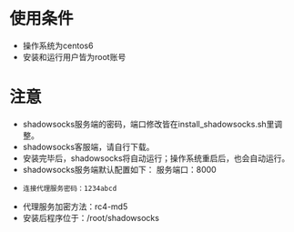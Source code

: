 # 使用条件
+ 操作系统为centos6
+ 安装和运行用户皆为root账号

# 注意
+ shadowsocks服务端的密码，端口修改皆在install_shadowsocks.sh里调整。
+ shadowsocks客服端，请自行下载。
+ 安装完毕后，shadowsocks将自动运行；操作系统重启后，也会自动运行。
+ shadowsocks服务端默认配置如下：
  	服务端口：8000
+     连接代理服务密码：1234abcd
+    代理服务加密方法：rc4-md5
+ 安装后程序位于：/root/shadowsocks
